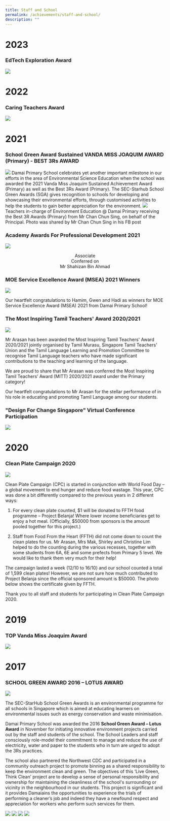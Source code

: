 ```yaml
---
title: Staff and School
permalink: /achievements/staff-and-school/
description: ""
---
```

# 2023

### EdTech Exploration Award
![](/images/Random/2023%2006%2022%20award.jpg)

# 2022

### Caring Teachers Award
![](/images/caring%20teachers%20award.png)

# 2021

### School Green Award Sustained VANDA MISS JOAQUIM AWARD (Primary) - BEST 3Rs AWARD

![](/images/school%20green%20award.png)
Damai Primary School celebrates yet another important milestone in our efforts in the area of Environmental Science Education when the school was awarded the 2021 Vanda Miss Joaquim Sustained Achievement Award (Primary) as well as the Best 3Rs Award (Primary). The SEC-Starhub School Green Awards (SGA) gives recognition to schools for developing and showcasing their environmental efforts, through customised activities to help the students to gain better appreciation for the environment.
![](/images/2021%2011%2010%20mrfoo.png)
Teachers in-charge of Environment Education @ Damai Primary receiving the Best 3R Awards (Primary) from Mr Chan Chun Sing, on behalf of the Principal. Photo was shared by Mr Chan Chun Sing in his FB post

### Academy Awards For Professional Development 2021

![](/images/2021%2011%2015%20professional%20development%203.jpeg)

<center>Associate <br>
Conferred on <br>
Mr Shahizan Bin Ahmad </center>

### MOE Service Excellence Award (MSEA) 2021 Winners

![](/images/excellence%20awards.png)

Our heartfelt congratulations to Hamim, Gwen and Hadi as winners for MOE Service Excellence Award (MSEA) 2021 from Damai Primary School!

### The Most Inspiring Tamil Teachers' Award 2020/2021

![](/images/inspiring%20tamil%20teacher%20award.png)

Mr Arasan has been awarded the Most Inspiring Tamil Teachers' Award 2020/2021 jointly organised by Tamil Murasu, Singapore Tamil Teachers' Union and the Tamil Language Learning and Promotion Committee to recognise Tamil Language teachers who have made significant contributions to the teaching and learning of the language.  
  
We are proud to share that Mr Arasan was conferred the Most Inspiring Tamil Teachers’ Award (MITT) 2020/2021 award under the Primary category!  
  
Our heartfelt congratulations to Mr Arasan for the stellar performance of in his role in educating and promoting Tamil Language among our students.

### "Design For Change Singapore" Virtual Conference Participation&nbsp;

![](/images/2021-01-19-scanned-article.jpeg)

# 2020

### Clean Plate Campaign 2020
![](/images/2020%20clean%20plate%20campaign.jpeg)

Clean Plate Campaign (CPC) is started in conjunction with World Food Day – a global movement to end hunger and reduce food wastage. This year, CPC was done a bit differently compared to the previous years in 2 different ways:
  

1. For every clean plate counted, $1 will be donated to FFTH food programme – Project Belanja! Where lower income beneficiaries get to enjoy a hot meal. (Officially, $50000 from sponsors is the amount pooled together for this project.)

2. Staff from Food From the Heart (FFTH) did not come down to count the clean plates for us. Mr Arasan, Mrs Mak, Shirley and Christine Lim helped to do the counting during the various recesses, together with some students from 6A, 6E and some prefects from Primary 5 level. We would like to thank them very much for their help!
 

The campaign lasted a week (12/10 to 16/10) and our school counted a total of 1,599 clean plates! However, we are not sure how much contributed to Project Belanja since the official sponsored amount is $50000. The photo below shows the certificate given by FFTH.

  

Thank you to all staff and students for participating in Clean Plate Campaign 2020.

# 2019

### TOP Vanda Miss Joaquim Award
![](/images/2019%20Top%20vanda%20miss.jpeg)

# 2017

### SCHOOL GREEN AWARD 2016 – LOTUS AWARD

![](/images/lotus%20award.png)

The SEC-StarHub School Green Awards is an environmental programme for all schools in Singapore which is aimed at educating learners on environmental issues such as energy conservation and waste minimisation.  

  

Damai Primary School was awarded the 2016&nbsp;**School Green Award – Lotus Award**&nbsp;in November for initiating innovative environment projects carried out by the staff and students of the school. The School Leaders and staff consciously role-model their commitment to manage and reduce the use of electricity, water and paper to the students who in turn are urged to adopt the 3Rs practices.  

  
The school also partnered the Northwest CDC and participated in a community outreach project to promote binning as a shared responsibility to keep the environment clean and green. The objectives of this ‘Live Green, Think Clean’ project are to develop a sense of personal responsibility and ownership for maintaining the cleanliness of the school's surrounding or vicinity in the neighbourhood in our students. This project is significant and it provides Damaiains the opportunities to experience the trials of performing a cleaner’s job and indeed they have a newfound respect and appreciation for workers who perform such services for them.

![](/images/schoolgreenaward1.png)
![](/images/schoolgreenaward2.png)
![](/images/schoolgreenaward3.png)
![](/images/schoolgreenaward4.png)